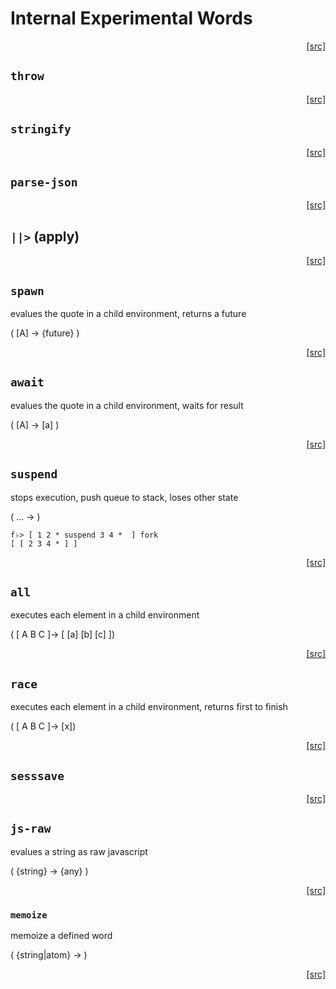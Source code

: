 # Internal Experimental Words
<div style="text-align: right"><a href="https:/github.com/Hypercubed/f-flat_node/blob/master/src/core/experimental.ts#L37">[src]</a></div>

## `throw`
<div style="text-align: right"><a href="https:/github.com/Hypercubed/f-flat_node/blob/master/src/core/experimental.ts#L42">[src]</a></div>

## `stringify`
<div style="text-align: right"><a href="https:/github.com/Hypercubed/f-flat_node/blob/master/src/core/experimental.ts#L49">[src]</a></div>

## `parse-json`
<div style="text-align: right"><a href="https:/github.com/Hypercubed/f-flat_node/blob/master/src/core/experimental.ts#L54">[src]</a></div>

## `||>` (apply)
<div style="text-align: right"><a href="https:/github.com/Hypercubed/f-flat_node/blob/master/src/core/experimental.ts#L59">[src]</a></div>

## `spawn`
evalues the quote in a child environment, returns a future

( [A] -> {future} )
<div style="text-align: right"><a href="https:/github.com/Hypercubed/f-flat_node/blob/master/src/core/experimental.ts#L69">[src]</a></div>

## `await`
evalues the quote in a child environment, waits for result

( [A] -> [a] )
<div style="text-align: right"><a href="https:/github.com/Hypercubed/f-flat_node/blob/master/src/core/experimental.ts#L79">[src]</a></div>

## `suspend`
stops execution, push queue to stack, loses other state

( ... -> )

```
f♭> [ 1 2 * suspend 3 4 *  ] fork
[ [ 2 3 4 * ] ]
```
<div style="text-align: right"><a href="https:/github.com/Hypercubed/f-flat_node/blob/master/src/core/experimental.ts#L98">[src]</a></div>

## `all`
executes each element in a child environment

( [ A B C ]-> [ [a] [b] [c] ])
<div style="text-align: right"><a href="https:/github.com/Hypercubed/f-flat_node/blob/master/src/core/experimental.ts#L108">[src]</a></div>

## `race`
executes each element in a child environment, returns first to finish

( [ A B C ]-> [x])
<div style="text-align: right"><a href="https:/github.com/Hypercubed/f-flat_node/blob/master/src/core/experimental.ts#L118">[src]</a></div>

## `sesssave`
<div style="text-align: right"><a href="https:/github.com/Hypercubed/f-flat_node/blob/master/src/core/experimental.ts#L125">[src]</a></div>

## `js-raw`
evalues a string as raw javascript

( {string} -> {any} )
<div style="text-align: right"><a href="https:/github.com/Hypercubed/f-flat_node/blob/master/src/core/experimental.ts#L147">[src]</a></div>

### `memoize`

memoize a defined word

( {string|atom} -> )
<div style="text-align: right"><a href="https:/github.com/Hypercubed/f-flat_node/blob/master/src/core/experimental.ts#L158">[src]</a></div>
